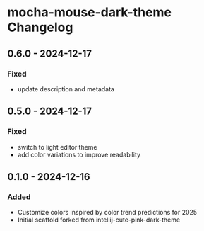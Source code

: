 <!-- Keep a Changelog guide -> https://keepachangelog.com -->

# mocha-mouse-dark-theme Changelog

## 0.6.0 - 2024-12-17
### Fixed
- update description and metadata

## 0.5.0 - 2024-12-17
### Fixed
- switch to light editor theme
- add color variations to improve readability

## 0.1.0 - 2024-12-16
### Added
- Customize colors inspired by color trend predictions for 2025
- Initial scaffold forked from intellij-cute-pink-dark-theme
